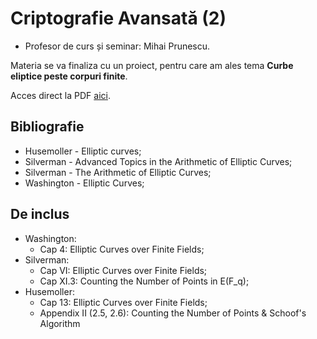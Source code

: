 # Criptografie Avansată (2)

- Profesor de curs și seminar: Mihai Prunescu.

Materia se va finaliza cu un proiect, pentru care am ales tema **Curbe eliptice peste corpuri finite**.

Acces direct la PDF [aici](https://github.com/adimanea/sla/blob/master/3-criptav/curbe.pdf).

## Bibliografie
- Husemoller - Elliptic curves;
- Silverman - Advanced Topics in the Arithmetic of Elliptic Curves;
- Silverman - The Arithmetic of Elliptic Curves;
- Washington - Elliptic Curves;

## De inclus
- Washington:
    + Cap 4: Elliptic Curves over Finite Fields;
- Silverman:
    + Cap VI: Elliptic Curves over Finite Fields;
    + Cap XI.3: Counting the Number of Points in E(F_q);
- Husemoller:
    + Cap 13: Elliptic Curves over Finite Fields;
    + Appendix II (2.5, 2.6): Counting the Number of Points & Schoof's Algorithm
